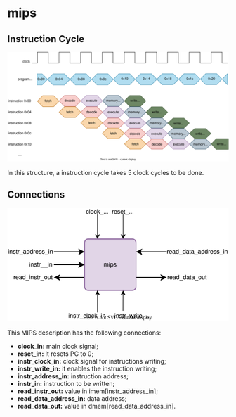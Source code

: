 # mips

## Instruction Cycle

![instruction cycle](../alib/instruction_cycle_pipeline.svg) 

In this structure, a instruction cycle takes 5 clock cycles to be done. 

## Connections

![mips representation](../alib/mips_representation.svg)  

This MIPS description has the following connections:
- **clock_in:** main clock signal;
- **reset_in:** it resets PC to 0;
- **instr_clock_in:** clock signal for instructions writing;
- **instr_write_in:** it enables the instruction writing;
- **instr_address_in:** instruction address;
- **instr_in:** instruction to be written;
- **read_instr_out:** value in imem[instr_address_in];
- **read_data_address_in:** data address;
- **read_data_out:** value in dmem[read_data_address_in].